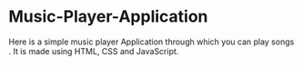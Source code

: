 # Music-Player-Application
Here is a simple music player Application through which you can play songs . It is made using HTML, CSS and JavaScript.
